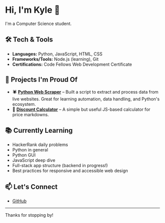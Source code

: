 # Hi, I'm Kyle 👋

I'm a Computer Science student.

## 🛠️ Tech & Tools

- **Languages:** Python, JavaScript, HTML, CSS
- **Frameworks/Tools:** Node.js (learning), Git
- **Certifications:** Code Fellows Web Development Certificate

## 🚀 Projects I'm Proud Of

- 🕷 [**Python Web Scraper**](https://github.com/ikyle53/WH-Scraper) – Built a script to extract and process data from live websites. Great for learning automation, data handling, and Python's ecosystem.
- 💸 [**Discount Calculator**](https://github.com/ikyle53/JS-dicountCalculator) – A simple but useful JS-based calculator for price markdowns.

## 📚 Currently Learning

- HackerRank daily problems
- Python in general
- Python GUI
- JavaScript deep dive
- Full-stack app structure (backend in progress!)
- Best practices for responsive and accessible web design

## 📫 Let's Connect

- [GitHub](https://github.com/ikyle53)

---

Thanks for stopping by!
